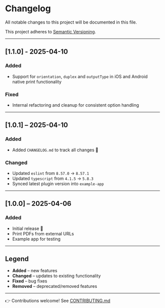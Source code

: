 # Changelog

All notable changes to this project will be documented in this file.

This project adheres to [Semantic Versioning](https://semver.org/).

---

## [1.1.0] - 2025-04-10

### Added

- Support for `orientation`, `duplex` and `outputType` in iOS and Android native print functionality

### Fixed

- Internal refactoring and cleanup for consistent option handling

---

## [1.0.1] – 2025-04-10

### Added

- Added `CHANGELOG.md` to track all changes 🚀

### Changed

- Updated `eslint` from `8.57.0` → `8.57.1`
- Updated `typescript` from `4.1.5` → `5.8.3`
- Synced latest plugin version into `example-app`

---

## [1.0.0] – 2025-04-06

### Added

- Initial release 🎉
- Print PDFs from external URLs
- Example app for testing

---

## Legend

- **Added** – new features
- **Changed** – updates to existing functionality
- **Fixed** – bug fixes
- **Removed** – deprecated/removed features

---

👉 Contributions welcome! See [CONTRIBUTING.md](CONTRIBUTING.md)
